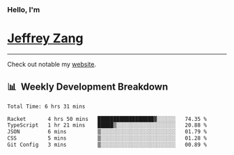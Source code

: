 
### Hello, I'm 
# [Jeffrey Zang](https://www.linkedin.com/in/jeffreyzang/)

---

Check out notable my [website](http://jeffreyzang.com/).

## 📊 &nbsp;Weekly Development Breakdown
<!--START_SECTION:waka-->

```txt
Total Time: 6 hrs 31 mins

Racket       4 hrs 50 mins   ██████████████████▓░░░░░░   74.35 %
TypeScript   1 hr 21 mins    █████▒░░░░░░░░░░░░░░░░░░░   20.88 %
JSON         6 mins          ▒░░░░░░░░░░░░░░░░░░░░░░░░   01.79 %
CSS          5 mins          ▒░░░░░░░░░░░░░░░░░░░░░░░░   01.28 %
Git Config   3 mins          ▒░░░░░░░░░░░░░░░░░░░░░░░░   00.89 %
```

<!--END_SECTION:waka-->

